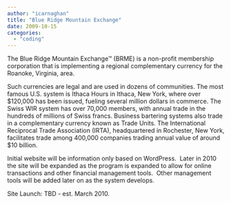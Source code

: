```yaml
---
author: "icarnaghan"
title: "Blue Ridge Mountain Exchange"
date: 2009-10-15
categories: 
  - "coding"
---
```


The Blue Ridge Mountain Exchange™ (BRME) is a non-profit membership corporation that is implementing a regional complementary currency for the Roanoke, Virginia, area.<!--more-->

Such currencies are legal and are used in dozens of communities. The most famous U.S. system is Ithaca Hours in Ithaca, New York, where over $120,000 has been issued, fueling several million dollars in commerce. The Swiss WIR system has over 70,000 members, with annual trade in the hundreds of millions of Swiss francs. Business bartering systems also trade in a complementary currency known as Trade Units. The International Reciprocal Trade Association (IRTA), headquartered in Rochester, New York, facilitates trade among 400,000 companies trading annual value of around $10 billion.

Initial website will be information only based on WordPress.  Later in 2010 the site will be expanded as the program is expanded to allow for online transactions and other financial management tools.  Other management tools will be added later on as the system develops.

Site Launch: TBD - est. March 2010.

